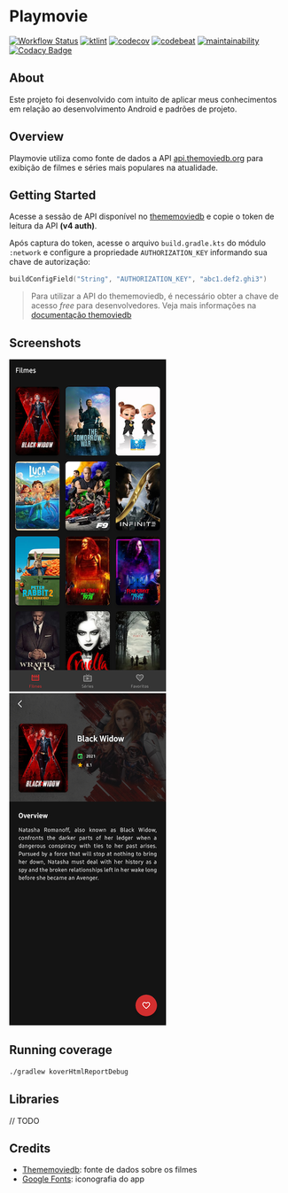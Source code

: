 # Playmovie

[![Workflow Status](https://github.com/jonathanarodr/playmovie/actions/workflows/android.yml/badge.svg)](https://github.com/jonathanarodr/playmovie/actions/workflows/android.yml)
[![ktlint](https://img.shields.io/badge/code%20style-%E2%9D%A4-FF4081.svg)](https://ktlint.github.io/)
[![codecov](https://codecov.io/gh/jonathanarodr/playmovie/branch/master/graph/badge.svg)](https://codecov.io/gh/jonathanarodr/playmovie)
[![codebeat](https://codebeat.co/badges/23b02036-2aaf-4325-a856-add0e46d6832)](https://codebeat.co/projects/github-com-jonathanarodr-playmovie-master)
[![maintainability](https://api.codeclimate.com/v1/badges/fb72b670ebacdae2311c/maintainability)](https://codeclimate.com/github/jonathanarodr/playmovie/maintainability)
[![Codacy Badge](https://api.codacy.com/project/badge/Grade/817dc26995a949888e82adacd5d218bd)](https://www.codacy.com/manual/jonathanarodr/playmovie?utm_source=github.com&amp;utm_medium=referral&amp;utm_content=jonathanarodr/playmovie&amp;utm_campaign=Badge_Grade)

## About

Este projeto foi desenvolvido com intuito de aplicar meus conhecimentos em relação ao desenvolvimento Android e padrões de projeto.

## Overview

Playmovie utiliza como fonte de dados a API [api.themoviedb.org](https://api.themoviedb.org) para exibição de filmes e séries mais populares na atualidade.

## Getting Started

Acesse a sessão de API disponível no [thememoviedb](https://www.themoviedb.org/settings/api) e copie o token de leitura da API **(v4 auth)**.

Após captura do token, acesse o arquivo `build.gradle.kts` do módulo `:network` e configure a propriedade `AUTHORIZATION_KEY` informando sua chave de autorização:
  
```kotlin
buildConfigField("String", "AUTHORIZATION_KEY", "abc1.def2.ghi3")
```

> Para utilizar a API do thememoviedb, é necessário obter a chave de acesso *free* para desenvolvedores. Veja mais informações na [documentação themoviedb](https://developers.themoviedb.org/3/getting-started/introduction)

## Screenshots

![List of movies](.screenshots/screen_movies.png "A list of popular movies")
![Movie details](.screenshots/screen_detail.png "Details about the movie")

## Running coverage

```bash
./gradlew koverHtmlReportDebug
```

## Libraries

// TODO

## Credits

* [Thememoviedb](https://www.themoviedb.org/): fonte de dados sobre os filmes
* [Google Fonts](https://fonts.google.com/icons): iconografia do app
